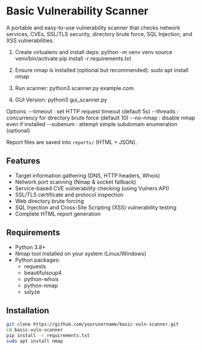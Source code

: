 # Basic Vulnerability Scanner

A portable and easy-to-use vulnerability scanner that checks network services, CVEs, SSL/TLS security, directory brute force, SQL Injection, and XSS vulnerabilities.

1. Create virtualenv and install deps:
   python -m venv venv
   source venv/bin/activate
   pip install -r requirements.txt

2. Ensure nmap is installed (optional but recommended):
   sudo apt install nmap

3. Run scanner:
   python3 scanner.py example.com

4. GUI Version:
   python3 gui_scanner.py

Options:
  --timeout    : set HTTP request timeout (default 5s)
  --threads    : concurrency for directory brute force (default 10)
  --no-nmap    : disable nmap even if installed
  --subenum    : attempt simple subdomain enumeration (optional)

Report files are saved into `reports/` (HTML + JSON).


## Features

- Target information gathering (DNS, HTTP headers, Whois)
- Network port scanning (Nmap & socket fallback)
- Service-based CVE vulnerability checking (using Vulners API)
- SSL/TLS certificate and protocol inspection
- Web directory brute forcing
- SQL Injection and Cross-Site Scripting (XSS) vulnerability testing
- Complete HTML report generation

## Requirements

- Python 3.8+
- Nmap tool installed on your system (Linux/Windows)
- Python packages:
  - requests
  - beautifulsoup4
  - python-whois
  - python-nmap
  - sslyze

## Installation

```bash
git clone https://github.com/yourusername/basic-vuln-scanner.git
cd basic-vuln-scanner
pip install -r requirements.txt
sudo apt install nmap
